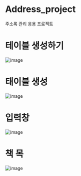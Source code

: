 # Address_project
주소록 관리 응용 프로젝트
##
# 테이블 생성하기
![image](https://user-images.githubusercontent.com/89557730/170975110-ee934836-e878-492a-acc8-674b64432de4.png)

##
# 태이블 생성
![image](https://user-images.githubusercontent.com/89557730/170975145-5078413a-e1fb-4fa2-afdd-f57a07f66b5b.png)

##
# 입력창 
![image](https://user-images.githubusercontent.com/89557730/170975399-9c1a6bc5-377d-4405-b388-da1927400686.png)

##
# 책 목
![image](https://user-images.githubusercontent.com/89557730/170975447-a839307e-d5c7-42d8-8a17-ec9b0d4913a6.png)
